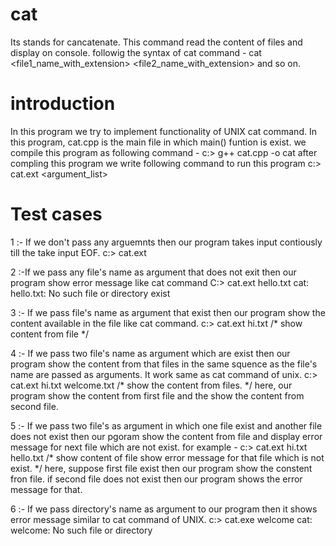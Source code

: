 # cat
Its stands for cancatenate. This command read the content of files and display on console. followig the syntax of cat command - 
    cat <file1_name_with_extension> <file2_name_with_extension> and so on. 
   
# introduction
In this program we try to implement functionality of UNIX cat command. In this program, cat.cpp is the main file in which main() funtion is exist. we compile this program as following command -
    c:\>  g++ cat.cpp -o cat
after compling this program we write following command to run this program
    c:\> cat.ext <argument_list>

# Test cases
1 :- If we don't pass any arguemnts then our program takes input contiously till the take input EOF. 
    c:\> cat.ext

2 :-If we pass any file's name as argument that does not exit then our program show error message like cat command
    C:\> cat.ext hello.txt
    cat: hello.txt: No such file or directory exist

3 :- If we pass file's name as argument that exist then our program show the content available in the file like cat command.
    c:\> cat.ext hi.txt
    /*
        show content from file
    */

4 :- If we pass two file's name as argument which are exist then our program show the content from that files in the same squence as the file's name are passed as arguments. It work same as cat command of unix.
    c:\> cat.ext hi.txt welcome.txt
    /*
        show the content from files.
    */
    here, our program show the content from first file and the show the content from second file.

5 :- If we pass two file's as argument in which one file exist and another file does not exist then our pgoram show the content from file and display error message for next file which are not exist. for example - 
    c:\> cat.ext hi.txt hello.txt
    /*
        show content of file 
        show error message for that file which is not exist.
    */
    here, suppose first file exist then our program show the constent fron file. if second file does not exist then our program shows the error message for that. 

6 :- If we pass directory's name as argument to our program then it shows error message similar to cat command of UNIX. 
    c:\> cat.exe welcome
    cat: welcome: No such file or directory 
